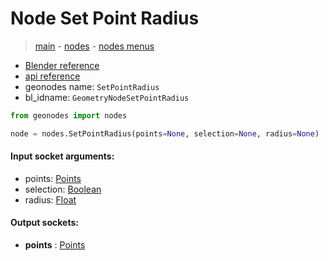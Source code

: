 # Node Set Point Radius

> [main](../structure.md) - [nodes](nodes.md) - [nodes menus](nodes_menus.md)

- [Blender reference](https://docs.blender.org/manual/en/latest/modeling/geometry_nodes/point/set_point_radius.html)
- [api reference](https://docs.blender.org/api/current/bpy.types.GeometryNodeSetPointRadius.html)
- geonodes name: `SetPointRadius`
- bl_idname: `GeometryNodeSetPointRadius`

```python
from geonodes import nodes

node = nodes.SetPointRadius(points=None, selection=None, radius=None)
```

#### Input socket arguments:

- points: [Points](Points.md)
- selection: [Boolean](Boolean.md)
- radius: [Float](Float.md)

#### Output sockets:

- **points** : [Points](Points.md)

